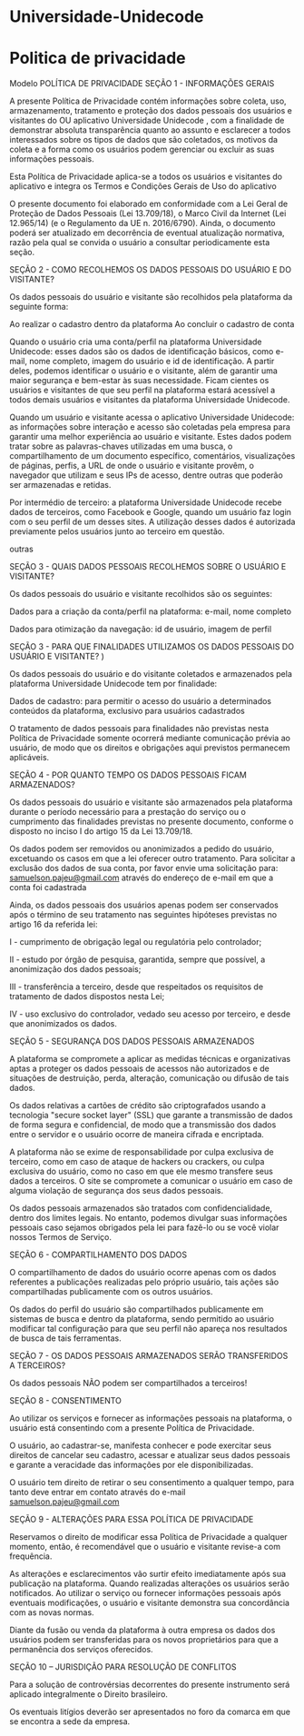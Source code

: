 # Universidade-Unidecode


Politica de privacidade
====================================

Modelo
POLÍTICA DE PRIVACIDADE
SEÇÃO 1 - INFORMAÇÕES GERAIS


A presente Política de Privacidade contém informações sobre coleta, uso, armazenamento, tratamento e proteção dos dados pessoais dos usuários e visitantes do OU aplicativo Universidade Unidecode , com a finalidade de demonstrar absoluta transparência quanto ao assunto e esclarecer a todos interessados sobre os tipos de dados que são coletados, os motivos da coleta e a forma como os usuários podem gerenciar ou excluir as suas informações pessoais.

Esta Política de Privacidade aplica-se a todos os usuários e visitantes do aplicativo  e integra os Termos e Condições Gerais de Uso do aplicativo

O presente documento foi elaborado em conformidade com a Lei Geral de Proteção de Dados Pessoais (Lei 13.709/18), o Marco Civil da Internet (Lei 12.965/14) (e o Regulamento da UE n. 2016/6790). Ainda, o documento poderá ser atualizado em decorrência de eventual atualização normativa, razão pela qual se convida o usuário a consultar periodicamente esta seção.

SEÇÃO 2 - COMO RECOLHEMOS OS DADOS PESSOAIS DO USUÁRIO E DO VISITANTE?

Os dados pessoais do usuário e visitante são recolhidos pela plataforma da seguinte forma:

Ao realizar o cadastro dentro da plataforma
Ao concluir o cadastro de conta

Quando o usuário cria uma conta/perfil na plataforma Universidade Unidecode: esses dados são os dados de identificação básicos, como e-mail, nome completo, imagem do usuário e id de identificação. A partir deles, podemos identificar o usuário e o visitante, além de garantir uma maior segurança e bem-estar às suas necessidade. Ficam cientes os usuários e visitantes de que seu perfil na plataforma estará acessível a todos demais usuários e visitantes da plataforma Universidade Unidecode.

Quando um usuário e visitante acessa  o aplicativo Universidade Unidecode: as informações sobre interação e acesso são coletadas pela empresa para garantir uma melhor experiência ao usuário e visitante. Estes dados podem tratar sobre as palavras-chaves utilizadas em uma busca, o compartilhamento de um documento específico, comentários, visualizações de páginas, perfis, a URL de onde o usuário e visitante provêm, o navegador que utilizam e seus IPs de acesso, dentre outras que poderão ser armazenadas e retidas.

Por intermédio de terceiro: a plataforma Universidade Unidecode recebe dados de terceiros, como Facebook e Google, quando um usuário faz login com o seu perfil de um desses sites. A utilização desses dados é autorizada previamente pelos usuários junto ao terceiro em questão.

outras

SEÇÃO 3 - QUAIS DADOS PESSOAIS RECOLHEMOS SOBRE O USUÁRIO E VISITANTE?

Os dados pessoais do usuário e visitante recolhidos são os seguintes:

Dados para a criação da conta/perfil na plataforma:  e-mail, nome completo

Dados para otimização da navegação: id de usuário, imagem de perfil


SEÇÃO 3 - PARA QUE FINALIDADES UTILIZAMOS OS DADOS PESSOAIS DO USUÁRIO E VISITANTE?
)

Os dados pessoais do usuário e do visitante coletados e armazenados pela plataforma Universidade Unidecode tem por finalidade:


Dados de cadastro: para permitir o acesso do usuário a determinados conteúdos da plataforma, exclusivo para usuários cadastrados

O tratamento de dados pessoais para finalidades não previstas nesta Política de Privacidade somente ocorrerá mediante comunicação prévia ao usuário, de modo que os direitos e obrigações aqui previstos permanecem aplicáveis.

SEÇÃO 4 - POR QUANTO TEMPO OS DADOS PESSOAIS FICAM ARMAZENADOS?

Os dados pessoais do usuário e visitante são armazenados pela plataforma durante o período necessário para a prestação do serviço ou o cumprimento das finalidades previstas no presente documento, conforme o disposto no inciso I do artigo 15 da Lei 13.709/18.

Os dados podem ser removidos ou anonimizados a pedido do usuário, excetuando os casos em que a lei oferecer outro tratamento.
Para solicitar a exclusão dos dados de sua conta, por favor envie uma solicitação para: samuelson.pajeu@gmail.com através do endereço de e-mail em que a conta foi cadastrada

Ainda, os dados pessoais dos usuários apenas podem ser conservados após o término de seu tratamento nas seguintes hipóteses previstas no artigo 16 da referida lei:

I - cumprimento de obrigação legal ou regulatória pelo controlador;

II - estudo por órgão de pesquisa, garantida, sempre que possível, a anonimização dos dados pessoais;

III - transferência a terceiro, desde que respeitados os requisitos de tratamento de dados dispostos nesta Lei;

IV - uso exclusivo do controlador, vedado seu acesso por terceiro, e desde que anonimizados os dados.

SEÇÃO 5 - SEGURANÇA DOS DADOS PESSOAIS ARMAZENADOS

A plataforma se compromete a aplicar as medidas técnicas e organizativas aptas a proteger os dados pessoais de acessos não autorizados e de situações de destruição, perda, alteração, comunicação ou difusão de tais dados.

Os dados relativas a cartões de crédito são criptografados usando a tecnologia "secure socket layer" (SSL) que garante a transmissão de dados de forma segura e confidencial, de modo que a transmissão dos dados entre o servidor e o usuário ocorre de maneira cifrada e encriptada.

A plataforma não se exime de responsabilidade por culpa exclusiva de terceiro, como em caso de ataque de hackers ou crackers, ou culpa exclusiva do usuário, como no caso em que ele mesmo transfere seus dados a terceiros. O site se compromete a comunicar o usuário em caso de alguma violação de segurança dos seus dados pessoais.

Os dados pessoais armazenados são tratados com confidencialidade, dentro dos limites legais. No entanto, podemos divulgar suas informações pessoais caso sejamos obrigados pela lei para fazê-lo ou se você violar nossos Termos de Serviço.

SEÇÃO 6 - COMPARTILHAMENTO DOS DADOS

O compartilhamento de dados do usuário ocorre apenas com os dados referentes a publicações realizadas pelo próprio usuário, tais ações são compartilhadas publicamente com os outros usuários.

Os dados do perfil do usuário são compartilhados publicamente em sistemas de busca e dentro da plataforma, sendo permitido ao usuário modificar tal configuração para que seu perfil não apareça nos resultados de busca de tais ferramentas.

SEÇÃO 7 - OS DADOS PESSOAIS ARMAZENADOS SERÃO TRANSFERIDOS A TERCEIROS?

Os dados pessoais NÃO podem ser compartilhados a terceiros!


SEÇÃO 8 - CONSENTIMENTO

Ao utilizar os serviços e fornecer as informações pessoais na plataforma, o usuário está consentindo com a presente Política de Privacidade.

O usuário, ao cadastrar-se, manifesta conhecer e pode exercitar seus direitos de cancelar seu cadastro, acessar e atualizar seus dados pessoais e garante a veracidade das informações por ele disponibilizadas.

O usuário tem direito de retirar o seu consentimento a qualquer tempo, para tanto deve entrar em contato através do e-mail samuelson.pajeu@gmail.com

SEÇÃO 9 - ALTERAÇÕES PARA ESSA POLÍTICA DE PRIVACIDADE

Reservamos o direito de modificar essa Política de Privacidade a qualquer momento, então, é recomendável que o usuário e visitante revise-a com frequência.

As alterações e esclarecimentos vão surtir efeito imediatamente após sua publicação na plataforma. Quando realizadas alterações os usuários serão notificados. Ao utilizar o serviço ou fornecer informações pessoais após eventuais modificações, o usuário e visitante demonstra sua concordância com as novas normas.

Diante da fusão ou venda da plataforma à outra empresa os dados dos usuários podem ser transferidas para os novos proprietários para que a permanência dos serviços oferecidos.

SEÇÃO 10 – JURISDIÇÃO PARA RESOLUÇÃO DE CONFLITOS

Para a solução de controvérsias decorrentes do presente instrumento será aplicado integralmente o Direito brasileiro.

Os eventuais litígios deverão ser apresentados no foro da comarca em que se encontra a sede da empresa.
